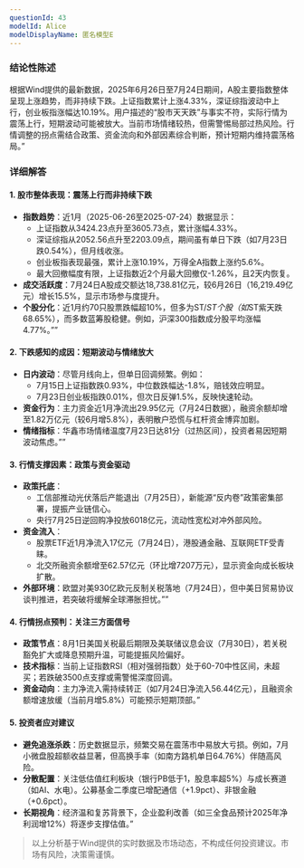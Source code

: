 ```yaml
---
questionId: 43
modelId: Alice
modelDisplayName: 匿名模型E
---
```

### 结论性陈述

根据Wind提供的最新数据，2025年6月26日至7月24日期间，A股主要指数整体呈现上涨趋势，而非持续下跌。上证指数累计上涨4.33%，深证综指波动中上行，创业板指涨幅达10.19%。用户描述的“股市天天跌”与事实不符，实际行情为震荡上行，短期波动可能被放大。当前市场情绪较热，但需警惕局部过热风险。行情调整的拐点需结合政策、资金流向和外部因素综合判断，预计短期内维持震荡格局。”

### 详细解答

#### 1. **股市整体表现：震荡上行而非持续下跌**

- **指数趋势**：近1月（2025-06-26至2025-07-24）数据显示：
    - 上证指数从3424.23点升至3605.73点，累计涨幅4.33%。
    - 深证综指从2052.56点升至2203.09点，期间虽有单日下跌（如7月23日跌0.54%），但月线收涨。
    - 创业板指表现最强，累计上涨10.19%，万得全A指数上涨约5.6%。
    - 最大回撤幅度有限，上证指数近2个月最大回撤仅-1.26%，且2天内恢复。
- **成交活跃度**：7月24日A股成交额达18,738.81亿元，较6月26日（16,219.49亿元）增长15.5%，显示市场参与度提升。
- **个股分化**：近1月约70只股票跌幅超10%，但多为ST/*ST个股（如*ST紫天跌68.65%），而多数蓝筹股稳健。例如，沪深300指数成分股平均涨幅4.77%。””

#### 2. **下跌感知的成因：短期波动与情绪放大**

- **日内波动**：尽管月线向上，但单日回调频繁。例如：
    - 7月15日上证指数跌0.93%，中位数跌幅达-1.8%，赔钱效应明显。
    - 7月23日创业板指跌0.01%，但次日反弹1.5%，反映快速轮动。
- **资金行为**：主力资金近1月净流出29.95亿元（7月24日数据），融资余额却增至1.82万亿元（较6月增5.8%），表明散户恐慌与杠杆资金博弈加剧。
- **情绪指标**：华鑫市场情绪温度7月23日达81分（过热区间），投资者易因短期波动焦虑。””

#### 3. **行情支撑因素：政策与资金驱动**

- **政策托底**：
    - 工信部推动光伏落后产能退出（7月25日），新能源“反内卷”政策密集部署，提振产业链信心。
    - 央行7月25日逆回购净投放6018亿元，流动性宽松对冲外部风险。
- **资金流入**：
    - 股票ETF近1月净流入17亿元（7月24日），港股通金融、互联网ETF受青睐。
    - 北交所融资余额增至62.57亿元（环比增7207万元），显示资金向成长板块扩散。
- **外部环境**：欧盟对美930亿欧元反制关税落地（7月24日），但中美日贸易协议谈判推进，若突破将缓解全球滞胀担忧。””

#### 4. **行情拐点预判：关注三方面信号**

- **政策节点**：8月1日美国关税最后期限及美联储议息会议（7月30日），若关税豁免扩大或降息预期升温，可能提振风险偏好。
- **技术指标**：当前上证指数RSI（相对强弱指数）处于60-70中性区间，未超买；若跌破3500点支撑或需警惕深度回调。
- **资金动向**：主力净流入需持续转正（如7月24日净流入56.44亿元），且融资余额增速放缓（当前月增5.8%）可能预示短期顶部。”

#### 5. **投资者应对建议**

- **避免追涨杀跌**：历史数据显示，频繁交易在震荡市中易放大亏损。例如，7月小微盘股超额收益显著，但高换手率（如南方路机单日64.76%）伴随高风险。
- **分散配置**：关注低估值红利板块（银行PB低于1，股息率超5%）与成长赛道（如AI、水电）。公募基金二季度已增配通信（+1.9pct）、非银金融（+0.6pct）。
- **长期视角**：经济温和复苏背景下，企业盈利改善（如三全食品预计2025年净利润增12%）将逐步支撑估值。”

> 以上分析基于Wind提供的实时数据及市场动态，不构成任何投资建议。市场有风险，决策需谨慎。